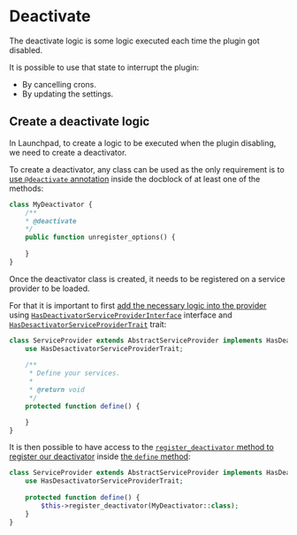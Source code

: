 # Deactivate

The deactivate logic is some logic executed each time the plugin got disabled.

It is possible to use that state to interrupt the plugin:
- By cancelling crons.
- By updating the settings.

## Create a deactivate logic

In Launchpad, to create a logic to be executed when the plugin disabling, we need to create a deactivator.

To create a deactivator, any class can be used as the only requirement is to [use `@deactivate` annotation](https://github.com/wp-launchpad/launchpad-examples/blob/e77aefdc0133a0fcbeccb96167360411724344a5/deactivate/inc/MyDeactivator.php#L12) inside the docblock of at least one of the methods:

```php
class MyDeactivator {
    /**
    * @deactivate
    */
    public function unregister_options() {
    
    }
}
```

Once the deactivator class is created, it needs to be registered on a service provider to be loaded.

For that it is important to first [add the necessary logic into the provider](https://github.com/wp-launchpad/launchpad-examples/blob/e77aefdc0133a0fcbeccb96167360411724344a5/deactivate/inc/ServiceProvider.php#L9)
using [`HasDeactivatorServiceProviderInterface`](https://github.com/wp-launchpad/core/blob/develop/inc/Deactivation/HasDeactivatorServiceProviderInterface.php) interface and [`HasDesactivatorServiceProviderTrait`](https://github.com/wp-launchpad/core/blob/develop/inc/Deactivation/HasDesactivatorServiceProviderTrait.php) trait:

```php
class ServiceProvider extends AbstractServiceProvider implements HasDeactivatorServiceProviderInterface {
	use HasDesactivatorServiceProviderTrait;
	
	/**
	 * Define your services.
	 *
	 * @return void
	 */
	protected function define() {

	}
}
```

It is then possible to have access to the [`register_deactivator` method to register our deactivator](https://github.com/wp-launchpad/launchpad-examples/blob/e77aefdc0133a0fcbeccb96167360411724344a5/deactivate/inc/ServiceProvider.php#L18) inside [the `define` method](https://github.com/wp-launchpad/launchpad-examples/blob/e77aefdc0133a0fcbeccb96167360411724344a5/deactivate/inc/ServiceProvider.php#L17):
```php
class ServiceProvider extends AbstractServiceProvider implements HasDeactivatorServiceProviderInterface {
	use HasDesactivatorServiceProviderTrait;
	
	protected function define() {
		$this->register_deactivator(MyDeactivator::class);
	}
}
```
